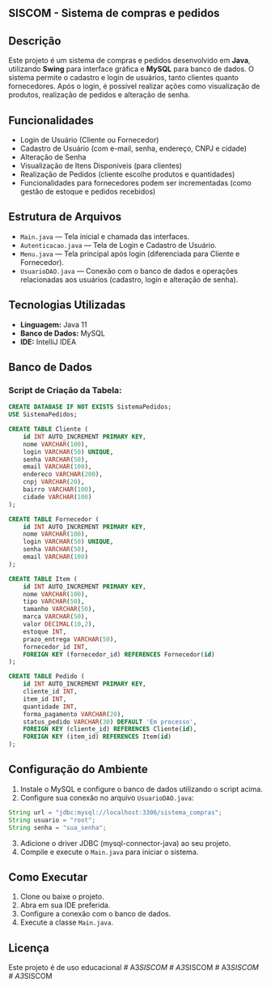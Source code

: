 
 ## SISCOM - Sistema de compras e pedidos

## Descrição
Este projeto é um sistema de compras e pedidos desenvolvido em **Java**, utilizando **Swing** para interface gráfica e **MySQL** para banco de dados. O sistema permite o cadastro e login de usuários, tanto clientes quanto fornecedores. Após o login, é possível realizar ações como visualização de produtos, realização de pedidos e alteração de senha.

##  Funcionalidades
-  Login de Usuário (Cliente ou Fornecedor)
-  Cadastro de Usuário (com e-mail, senha, endereço, CNPJ e cidade)
-  Alteração de Senha
-  Visualização de Itens Disponíveis (para clientes)
-  Realização de Pedidos (cliente escolhe produtos e quantidades)
- Funcionalidades para fornecedores podem ser incrementadas (como gestão de estoque e pedidos recebidos)

## Estrutura de Arquivos
- `Main.java` — Tela inicial e chamada das interfaces.
- `Autenticacao.java` — Tela de Login e Cadastro de Usuário.
- `Menu.java` — Tela principal após login (diferenciada para Cliente e Fornecedor).
- `UsuarioDAO.java` — Conexão com o banco de dados e operações relacionadas aos usuários (cadastro, login e alteração de senha).

##  Tecnologias Utilizadas
- **Linguagem:** Java 11
- **Banco de Dados:** MySQL
- **IDE:** IntelliJ IDEA

##  Banco de Dados
### Script de Criação da Tabela:
```sql
CREATE DATABASE IF NOT EXISTS SistemaPedidos;
USE SistemaPedidos;

CREATE TABLE Cliente (
    id INT AUTO_INCREMENT PRIMARY KEY,
    nome VARCHAR(100),
    login VARCHAR(50) UNIQUE,
    senha VARCHAR(50),
    email VARCHAR(100),
    endereco VARCHAR(200),
    cnpj VARCHAR(20),
    bairro VARCHAR(100),
    cidade VARCHAR(100)
);

CREATE TABLE Fornecedor (
    id INT AUTO_INCREMENT PRIMARY KEY,
    nome VARCHAR(100),
    login VARCHAR(50) UNIQUE,
    senha VARCHAR(50),
    email VARCHAR(100)
);

CREATE TABLE Item (
    id INT AUTO_INCREMENT PRIMARY KEY,
    nome VARCHAR(100),
    tipo VARCHAR(50),
    tamanho VARCHAR(50),
    marca VARCHAR(50),
    valor DECIMAL(10,2),
    estoque INT,
    prazo_entrega VARCHAR(50),
    fornecedor_id INT,
    FOREIGN KEY (fornecedor_id) REFERENCES Fornecedor(id)
);

CREATE TABLE Pedido (
    id INT AUTO_INCREMENT PRIMARY KEY,
    cliente_id INT,
    item_id INT,
    quantidade INT,
    forma_pagamento VARCHAR(20),
    status_pedido VARCHAR(30) DEFAULT 'Em processo',
    FOREIGN KEY (cliente_id) REFERENCES Cliente(id),
    FOREIGN KEY (item_id) REFERENCES Item(id)
);
```


##  Configuração do Ambiente
1. Instale o MySQL e configure o banco de dados utilizando o script acima.
2. Configure sua conexão no arquivo `UsuarioDAO.java`:
```java
String url = "jdbc:mysql://localhost:3306/sistema_compras";
String usuario = "root";
String senha = "sua_senha";
```
3. Adicione o driver JDBC (mysql-connector-java) ao seu projeto.
4. Compile e execute o `Main.java` para iniciar o sistema.

##  Como Executar
1. Clone ou baixe o projeto.
2. Abra em sua IDE preferida.
3. Configure a conexão com o banco de dados.
4. Execute a classe `Main.java`.



##  Licença
Este projeto é de uso educacional
#   A 3 _ S I S C O M 
 
 #   A 3 _ S I S C O M 
 
 #   A 3 _ S I S C O M 
 
 #   A 3 _ S I S C O M 
 
 
